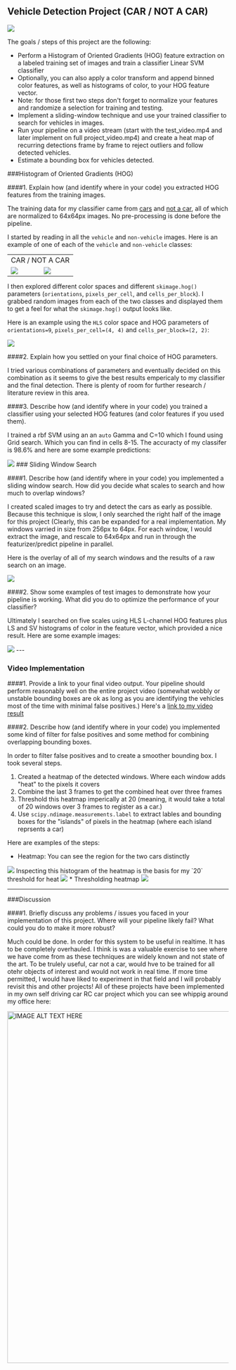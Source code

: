 Vehicle Detection Project (CAR / NOT A CAR)
----------------------

<img src="https://raw.githubusercontent.com/DrClick/SDC/master/sdc/project_5/resources/car_and_not_a_car.png"/>

The goals / steps of this project are the following:

* Perform a Histogram of Oriented Gradients (HOG) feature extraction on a labeled training set of images and train a classifier Linear SVM classifier
* Optionally, you can also apply a color transform and append binned color features, as well as histograms of color, to your HOG feature vector. 
* Note: for those first two steps don't forget to normalize your features and randomize a selection for training and testing.
* Implement a sliding-window technique and use your trained classifier to search for vehicles in images.
* Run your pipeline on a video stream (start with the test_video.mp4 and later implement on full project_video.mp4) and create a heat map of recurring detections frame by frame to reject outliers and follow detected vehicles.
* Estimate a bounding box for vehicles detected.

###Histogram of Oriented Gradients (HOG)

####1. Explain how (and identify where in your code) you extracted HOG features from the training images.

The training data for my classifier came from [cars](https://s3.amazonaws.com/udacity-sdc/Vehicle_Tracking/vehicles.zip) and [not a car](https://s3.amazonaws.com/udacity-sdc/Vehicle_Tracking/non-vehicles.zip), all of which are normalized to 64x64px images. No pre-processing is done before the pipeline.


I started by reading in all the `vehicle` and `non-vehicle` images.  Here is an example of one of each of the `vehicle` and `non-vehicle` classes:
<table style="margin: 0 auto 0 auto;">
  <tr>
    <td colspan="2">CAR / NOT A CAR</td>
  </tr>
  <tr>
    <td><img src="https://raw.githubusercontent.com/DrClick/SDC/master/sdc/project_5/output_images/example_car.png"></td>
    <td><img src="https://raw.githubusercontent.com/DrClick/SDC/master/sdc/project_5/output_images/example_notacar.png"></td>
  </tr>
</table>




I then explored different color spaces and different `skimage.hog()` parameters (`orientations`, `pixels_per_cell`, and `cells_per_block`).  I grabbed random images from each of the two classes and displayed them to get a feel for what the `skimage.hog()` output looks like.

Here is an example using the `HLS` color space and HOG parameters of `orientations=9`, `pixels_per_cell=(4, 4)` and `cells_per_block=(2, 2)`:


<img src="https://raw.githubusercontent.com/DrClick/SDC/master/sdc/project_5/resources/hog_of_car_and_not_a_car.png">

####2. Explain how you settled on your final choice of HOG parameters.

I tried various combinations of parameters and eventually decided on this combination as it seems to give the best results empericaly to my classifier and the final detection. There is plenty of room for further research / literature review in this area.

####3. Describe how (and identify where in your code) you trained a classifier using your selected HOG features (and color features if you used them).

I trained a rbf SVM using an an `auto` Gamma and C=10 which I found using Grid search. Which you can find in cells 8-15. The accuracty of my classifer is 98.6% and here are some example predictions:

<img src="https://raw.githubusercontent.com/DrClick/SDC/master/sdc/project_5/resources/predictions.png">
### Sliding Window Search

####1. Describe how (and identify where in your code) you implemented a sliding window search.  How did you decide what scales to search and how much to overlap windows?

I created scaled images to try and detect the cars as early as possible. Because this technique is slow, I only searched the right half of the image for this project (Clearly, this can be expanded for a real implementation. My windows varried in size from 256px to 64px. For each window, I would extract the image, and rescale to 64x64px and run in through the featurizer/predict pipeline in parallel. 

Here is the overlay of all of my search windows and the results of a raw search on an image.

<img src="https://raw.githubusercontent.com/DrClick/SDC/master/sdc/project_5/resources/search_boxes.png">

####2. Show some examples of test images to demonstrate how your pipeline is working.  What did you do to optimize the performance of your classifier?

Ultimately I searched on five scales using HLS L-channel HOG features plus LS and SV histograms of color in the feature vector, which provided a nice result.  Here are some example images:

<img src="https://raw.githubusercontent.com/DrClick/SDC/master/sdc/project_5/resources/detected_cars.png">
---

### Video Implementation

####1. Provide a link to your final video output.  Your pipeline should perform reasonably well on the entire project video (somewhat wobbly or unstable bounding boxes are ok as long as you are identifying the vehicles most of the time with minimal false positives.)
Here's a [link to my video result](./project_video.mp4)


####2. Describe how (and identify where in your code) you implemented some kind of filter for false positives and some method for combining overlapping bounding boxes.

In order to filter false positives and to create a smoother bounding box. I took several steps.
1. Created a heatmap of the detected windows. Where each window adds "heat" to the pixels it covers
2. Combine the last 3 frames to get the combined heat over three frames
3. Threshold this heatmap imperically at 20 (meaning, it would take a total of 20 windows over 3 frames to register as a car.)
4. Use `scipy.ndimage.measurements.label` to extract lables and bounding boxes for the "islands" of pixels in the heatmap (where each island reprsents a car)

Here are examples of the steps:
* Heatmap: You can see the region for the two cars distinctly
<img src="https://raw.githubusercontent.com/DrClick/SDC/master/sdc/project_5/resources/heatmap.png">
Inspecting this histogram of the heatmap is the basis for my `20` threshold for heat
<img src="https://raw.githubusercontent.com/DrClick/SDC/master/sdc/project_5/resources/histogram_heatmap.png">
* Thresholding heatmap
<img src="https://raw.githubusercontent.com/DrClick/SDC/master/sdc/project_5/resources/heatmap_thresholding.png">




---

###Discussion

####1. Briefly discuss any problems / issues you faced in your implementation of this project.  Where will your pipeline likely fail?  What could you do to make it more robust?

Much could be done. In order for this system to be useful in realtime. It has to be completely overhauled. I think is was a valuable exercise to see where we have come from as these techniques are widely known and not state of the art. To be trulely useful, car not a car, would hve to be trained for all otehr objects of interest and would not work in real time. If more time permitted, I would have liked to experiment in that field and I will probably revisit this and other projects! All of these projects have been implemented in my own self driving car RC car project which you can see whippig around my office here: 

<a href="http://www.youtube.com/watch?feature=player_embedded&v=EedjZb1Q5cs
" target="_blank"><img src="http://img.youtube.com/vi/OcFY8DKpTGc/0.jpg" 
alt="IMAGE ALT TEXT HERE" width="800" border="0" /></a>


